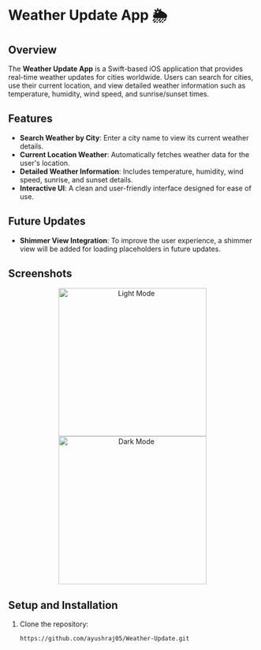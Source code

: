 # Weather Update App 🌦️

## Overview
The **Weather Update App** is a Swift-based iOS application that provides real-time weather updates for cities worldwide. Users can search for cities, use their current location, and view detailed weather information such as temperature, humidity, wind speed, and sunrise/sunset times.

## Features
- **Search Weather by City**: Enter a city name to view its current weather details.
- **Current Location Weather**: Automatically fetches weather data for the user's location.
- **Detailed Weather Information**: Includes temperature, humidity, wind speed, sunrise, and sunset details.
- **Interactive UI**: A clean and user-friendly interface designed for ease of use.

## Future Updates
- **Shimmer View Integration**: To improve the user experience, a shimmer view will be added for loading placeholders in future updates.

## Screenshots
<div align="center">
  <img src="https://github.com/user-attachments/assets/615f0888-f3a4-4f3b-91ee-20efcdff83b3" alt="Light Mode" width="300" />
  <img src="https://github.com/user-attachments/assets/6586c2d0-4457-449f-9e0d-d37830aadafe" alt="Dark Mode" width="300" />
</div>


## Setup and Installation
1. Clone the repository:
   ```bash
   https://github.com/ayushraj05/Weather-Update.git
